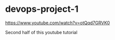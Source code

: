 # devops-project-1

https://www.youtube.com/watch?v=otQqd7GRVK0

Second half of this youtube tutorial
